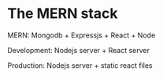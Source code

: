 # The MERN stack

MERN: Mongodb + Expressjs + React + Node

Development: Nodejs server + React server

Production: Nodejs server + static react files


